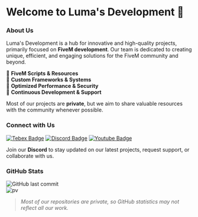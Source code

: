 # Welcome to Luma's Development 🚀

### About Us
Luma's Development is a hub for innovative and high-quality projects, primarily focused on **FiveM development**. Our team is dedicated to creating unique, efficient, and engaging solutions for the FiveM community and beyond. 

🔹 **FiveM Scripts & Resources**  
🔹 **Custom Frameworks & Systems**  
🔹 **Optimized Performance & Security**  
🔹 **Continuous Development & Support**  

Most of our projects are **private**, but we aim to share valuable resources with the community whenever possible.

### Connect with Us  
[![Tebex Badge](https://img.shields.io/badge/-TebexStore-000000?style=flat&labelColor=DDDDDD&logo=HomeAssistantCommunityStore&link=https://yourstore.tebex.io/)](https://yourstore.tebex.io/)
[![Discord Badge](https://img.shields.io/badge/-Luma's%20Development-000000?style=flat&labelColor=7289DA&logo=discord&link=https://discord.gg/xUN4c7SBWf)](https://discord.gg/xUN4c7SBWf)
[![Youtube Badge](https://img.shields.io/badge/-@Luma-000000?style=flat&labelColor=FF0000&logo=Youtube&link=https://www.youtube.com/@luma)](https://www.youtube.com/@luma)

Join our **Discord** to stay updated on our latest projects, request support, or collaborate with us.

### GitHub Stats  
![GitHub last commit](https://img.shields.io/github/last-commit/Luma-exe/Luma-exe)  
![pv](https://pageview.vercel.app/?github_user=Luma-exe)

> *Most of our repositories are private, so GitHub statistics may not reflect all our work.*
